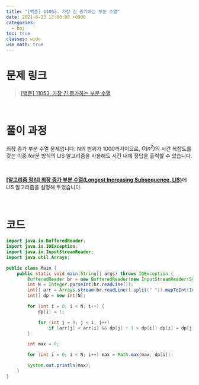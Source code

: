 ```yaml
---
title: "[백준] 11053. 가장 긴 증가하는 부분 수열"
date: 2021-6-23 13:00:00 +0900
categories:
  - boj
toc: true
classes: wide
use_math: true
---
```


# 문제 링크

> [[백준] 11053. 가장 긴 증가하는 부분 수열](https://www.acmicpc.net/problem/11053)

<br>

# 풀이 과정

최장 증가 부분 수열 문제입니다. N의 범위가 1000까지이므로, $O(n^2)$의 시간 복잡도를 갖는 이중 for문 방식의 LIS 알고리즘을 사용해도 시간 내에 정답을 출력할 수 있습니다.

<br>

[**[알고리즘 정리] 최장 증가 부분 수열(Longest Increasing Subsequence, LIS)**](http://ddb8036631.github.io/algorithm/최장-증가-부분-수열/#이중-for문)에 LIS 알고리즘을 설명해 두었습니다.

<br>

# 코드

```java
import java.io.BufferedReader;
import java.io.IOException;
import java.io.InputStreamReader;
import java.util.Arrays;

public class Main {
    public static void main(String[] args) throws IOException {
        BufferedReader br = new BufferedReader(new InputStreamReader(System.in));
        int N = Integer.parseInt(br.readLine());
        int[] arr = Arrays.stream(br.readLine().split(" ")).mapToInt(Integer::parseInt).toArray();
        int[] dp = new int[N];

        for (int i = 0; i < N; i++) {
            dp[i] = 1;

            for (int j = 0; j < i; j++)
                if (arr[j] < arr[i] && dp[j] + 1 > dp[i]) dp[i] = dp[j] + 1;
        }

        int max = 0;

        for (int i = 0; i < N; i++) max = Math.max(max, dp[i]);

        System.out.println(max);
    }
}
```